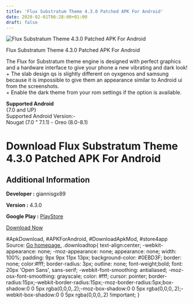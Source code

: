 ```yaml
---
title: 'Flux Substratum Theme 4.3.0 Patched APK For Android'
date: 2020-02-01T06:28:00+01:00
draft: false
---
```


![Flux Substratum Theme 4.3.0 Patched APK For Android](https://i2.wp.com/apkhome.net/wp-content/uploads/2018/12/Flux-Substratum-Theme-4.3.0.png "Flux Substratum Theme 4.3.0 Patched APK For Android")

  

Flux Substratum Theme 4.3.0 Patched APK For Android

The Flux for Substratum theme engine is designed with perfect graphics and a hardware interface to give your phone a new vibrating and dark look!  
\+ The slab design qs is slightly different on oyxgenos and samsung because it is impossible to give them an appearance similar to Android ui from the screenshots.  
\+ Enable the dark theme from your rom settings if the option is available.

**Supported Android**  
{7.0 and UP}  
Supported Android Version:-  
Nougat (7.0 " 7.1.1) - Oreo (8.0-8.1)

Download Flux Substratum Theme 4.3.0 Patched APK For Android
============================================================

Additional Information
----------------------

**Developer :** giannisgx89

**Version :** 4.3.0

**Google Play :** [PlayStore](https://play.google.com/store/apps/details?id=flux.substratum.theme)

  

[Download Now](https://store4app.co/post/flux-substratum-theme-4-3-0-patched-apk-for-android_1573670693)

  
#ApkDownload, #APKForAndroid, #DownloadApkMod, #store4app  
Source: [Go homepage.](https://store4app.co/post/flux-substratum-theme-4-3-0-patched-apk-for-android_1573670693) .downloadtop{ text-align:center; -webkit-appearance: none; -moz-appearance: none; appearance: none; width: 100%; padding: 9px 9px 11px 13px; background-color: #0EBD3F; border: none; color:#fff; border-radius: 3px; outline: none; font-weight;bold; font: 20px 'Open Sans', sans-serif; -webkit-font-smoothing: antialiased; -moz-osx-font-smoothing: grayscale; color: #fff; cursor: pointer; border-radius:15px;-webkit-border-radius:15px;-moz-border-radius:5px;box-shadow:0 0 5px rgba(0,0,0,.2);-moz-box-shadow:0 0 5px rgba(0,0,0,.2);-webkit-box-shadow:0 0 5px rgba(0,0,0,.2) !important; }